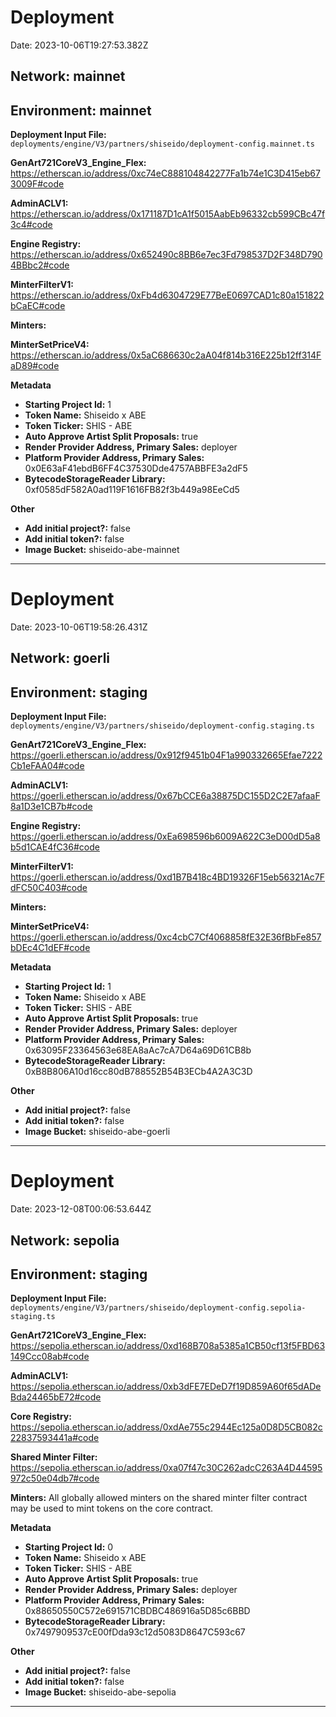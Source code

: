 # Deployment

Date: 2023-10-06T19:27:53.382Z

## **Network:** mainnet

## **Environment:** mainnet

**Deployment Input File:** `deployments/engine/V3/partners/shiseido/deployment-config.mainnet.ts`

**GenArt721CoreV3_Engine_Flex:** https://etherscan.io/address/0xc74eC888104842277Fa1b74e1C3D415eb673009F#code

**AdminACLV1:** https://etherscan.io/address/0x171187D1cA1f5015AabEb96332cb599CBc47f3c4#code

**Engine Registry:** https://etherscan.io/address/0x652490c8BB6e7ec3Fd798537D2F348D7904BBbc2#code

**MinterFilterV1:** https://etherscan.io/address/0xFb4d6304729E77BeE0697CAD1c80a151822bCaEC#code

**Minters:**

**MinterSetPriceV4:** https://etherscan.io/address/0x5aC686630c2aA04f814b316E225b12ff314FaD89#code

**Metadata**

- **Starting Project Id:** 1
- **Token Name:** Shiseido x ABE
- **Token Ticker:** SHIS - ABE
- **Auto Approve Artist Split Proposals:** true
- **Render Provider Address, Primary Sales:** deployer
- **Platform Provider Address, Primary Sales:** 0x0E63aF41ebdB6FF4C37530Dde4757ABBFE3a2dF5
- **BytecodeStorageReader Library:** 0xf0585dF582A0ad119F1616FB82f3b449a98EeCd5

**Other**

- **Add initial project?:** false
- **Add initial token?:** false
- **Image Bucket:** shiseido-abe-mainnet

---

# Deployment

Date: 2023-10-06T19:58:26.431Z

## **Network:** goerli

## **Environment:** staging

**Deployment Input File:** `deployments/engine/V3/partners/shiseido/deployment-config.staging.ts`

**GenArt721CoreV3_Engine_Flex:** https://goerli.etherscan.io/address/0x912f9451b04F1a990332665Efae7222Cb1eFAA04#code

**AdminACLV1:** https://goerli.etherscan.io/address/0x67bCCE6a38875DC155D2C2E7afaaF8a1D3e1CB7b#code

**Engine Registry:** https://goerli.etherscan.io/address/0xEa698596b6009A622C3eD00dD5a8b5d1CAE4fC36#code

**MinterFilterV1:** https://goerli.etherscan.io/address/0xd1B7B418c4BD19326F15eb56321Ac7FdFC50C403#code

**Minters:**

**MinterSetPriceV4:** https://goerli.etherscan.io/address/0xc4cbC7Cf4068858fE32E36fBbFe857bDEc4C1dEF#code

**Metadata**

- **Starting Project Id:** 1
- **Token Name:** Shiseido x ABE
- **Token Ticker:** SHIS - ABE
- **Auto Approve Artist Split Proposals:** true
- **Render Provider Address, Primary Sales:** deployer
- **Platform Provider Address, Primary Sales:** 0x63095F23364563e68EA8aAc7cA7D64a69D61CB8b
- **BytecodeStorageReader Library:** 0xB8B806A10d16cc80dB788552B54B3ECb4A2A3C3D

**Other**

- **Add initial project?:** false
- **Add initial token?:** false
- **Image Bucket:** shiseido-abe-goerli

---

# Deployment

Date: 2023-12-08T00:06:53.644Z

## **Network:** sepolia

## **Environment:** staging

**Deployment Input File:** `deployments/engine/V3/partners/shiseido/deployment-config.sepolia-staging.ts`

**GenArt721CoreV3_Engine_Flex:** https://sepolia.etherscan.io/address/0xd168B708a5385a1CB50cf13f5FBD63149Ccc08ab#code

**AdminACLV1:** https://sepolia.etherscan.io/address/0xb3dFE7EDeD7f19D859A60f65dADeBda24465bE72#code

**Core Registry:** https://sepolia.etherscan.io/address/0xdAe755c2944Ec125a0D8D5CB082c22837593441a#code

**Shared Minter Filter:** https://sepolia.etherscan.io/address/0xa07f47c30C262adcC263A4D44595972c50e04db7#code

**Minters:** All globally allowed minters on the shared minter filter contract may be used to mint tokens on the core contract.

**Metadata**

- **Starting Project Id:** 0
- **Token Name:** Shiseido x ABE
- **Token Ticker:** SHIS - ABE
- **Auto Approve Artist Split Proposals:** true
- **Render Provider Address, Primary Sales:** deployer
- **Platform Provider Address, Primary Sales:** 0x88650550C572e691571CBDBC486916a5D85c6BBD
- **BytecodeStorageReader Library:** 0x7497909537cE00fDda93c12d5083D8647C593c67

**Other**

- **Add initial project?:** false
- **Add initial token?:** false
- **Image Bucket:** shiseido-abe-sepolia

---
